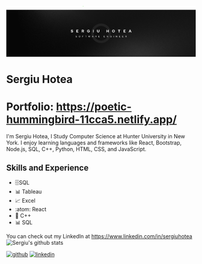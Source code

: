 ![Design and Development](https://github.com/shotea/shotea/blob/main/B2.png)

# Sergiu Hotea

# Portfolio: https://poetic-hummingbird-11cca5.netlify.app/

I'm Sergiu Hotea, I Study Computer Science at Hunter University in New York. I enjoy learning languages and frameworks like React, Bootstrap, Node.js, SQL, C++, Python, HTML, CSS, and JavaScript. 

## Skills and Experience
* 🗄️SQL 
* 📊 Tableau
* 📈 Excel
* :atom: React
* 🧮 C++
* 📊 SQL

 You can check out my LinkedIn at https://www.linkedin.com/in/sergiuhotea
![Sergiu's github stats](https://github-readme-stats.vercel.app/api?username=shotea)

[<img src='https://cdn.jsdelivr.net/npm/simple-icons@3.0.1/icons/github.svg' alt='github' height='40'>](https://github.com/shotea)  [<img src='https://cdn.jsdelivr.net/npm/simple-icons@3.0.1/icons/linkedin.svg' alt='linkedin' height='40'>](https://www.linkedin.com/in/sergiuhotea/)  



  
